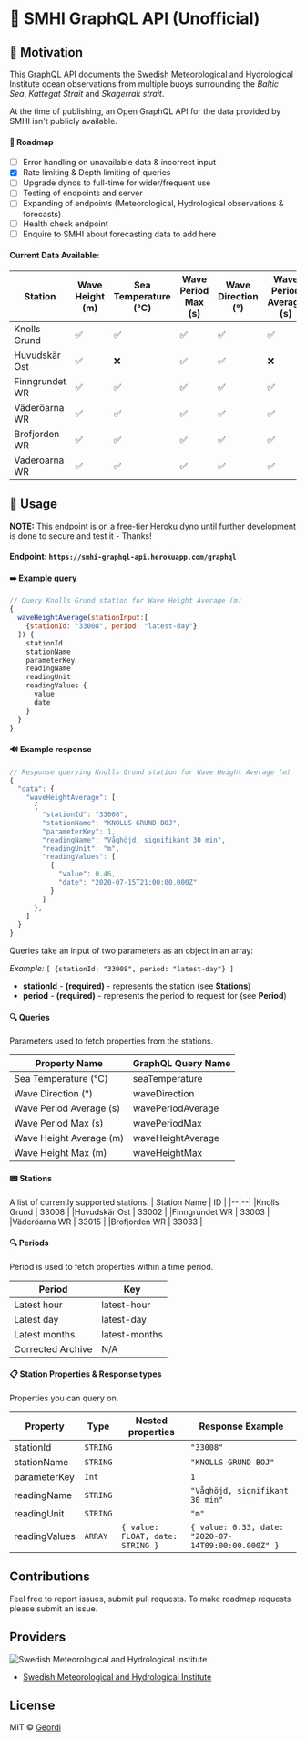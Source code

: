 # 🌊 SMHI GraphQL API (Unofficial)

## 🙌 Motivation

This GraphQL API documents the Swedish Meteorological and Hydrological Institute ocean observations from multiple buoys surrounding the _Baltic Sea_, _Kattegat Strait_ and _Skagerrak strait_.

At the time of publishing, an Open GraphQL API for the data provided by SMHI isn't publicly available.

#### 🚧 Roadmap

- [ ] Error handling on unavailable data & incorrect input
- [x] Rate limiting & Depth limiting of queries
- [ ] Upgrade dynos to full-time for wider/frequent use
- [ ] Testing of endpoints and server
- [ ] Expanding of endpoints (Meteorological, Hydrological observations & forecasts)
- [ ] Health check endpoint
- [ ] Enquire to SMHI about forecasting data to add here

#### Current Data Available:

| Station        | Wave Height (m) | Sea Temperature (°C) | Wave Period Max (s) | Wave Direction (°) | Wave Period Average (s) | Wave Height Max (m) |
| -------------- | --------------- | -------------------- | ------------------- | ------------------ | ----------------------- | ------------------- |
| Knolls Grund   | ✅              | ✅                   | ✅                  | ✅                 | ✅                      | ✅                  |
| Huvudskär Ost  | ✅              | ❌                   | ✅                  | ✅                 | ❌                      | ✅                  |
| Finngrundet WR | ✅              | ✅                   | ✅                  | ✅                 | ✅                      | ✅                  |
| Väderöarna WR  | ✅              | ✅                   | ✅                  | ✅                 | ✅                      | ✅                  |
| Brofjorden WR  | ✅          |  ✅                  |  ✅                 |  ✅                |   ✅                    |   ✅                |
| Vaderoarna WR  |    ✅           |     ✅               |    ✅               |     ✅             |      ✅                 |    ✅               |

## 🔧 Usage

**NOTE:** This endpoint is on a free-tier Heroku dyno until further development is done to secure and test it - Thanks!

#### Endpoint: `https://smhi-graphql-api.herokuapp.com/graphql`

#### ➡️ Example query

```javascript
// Query Knolls Grund station for Wave Height Average (m)
{
  waveHeightAverage(stationInput:[
    {stationId: "33008", period: "latest-day"}
  ]) {
    stationId
    stationName
    parameterKey
    readingName
    readingUnit
    readingValues {
      value
      date
    }
  }
}
```

#### 🔊 Example response

```javascript
// Response querying Knolls Grund station for Wave Height Average (m)
{
  "data": {
    "waveHeightAverage": [
      {
        "stationId": "33008",
        "stationName": "KNOLLS GRUND BOJ",
        "parameterKey": 1,
        "readingName": "Våghöjd, signifikant 30 min",
        "readingUnit": "m",
        "readingValues": [
          {
            "value": 0.46,
            "date": "2020-07-15T21:00:00.000Z"
          }
        ]
      },
    ]
  }
}
```

Queries take an input of two parameters as an object in an array:

_Example:_ `[ {stationId: "33008", period: "latest-day"} ]`

- **stationId** - **(required)** - represents the station (see **Stations**)
- **period** - **(required)** - represents the period to request for (see **Period**)

#### 🔍 Queries

Parameters used to fetch properties from the stations.

| Property Name              | GraphQL Query Name |
| ----------------------- | ------------------ |
| Sea Temperature (°C)    | seaTemperature     |
| Wave Direction (°)      | waveDirection      |
| Wave Period Average (s) | wavePeriodAverage  |
| Wave Period Max (s)     | wavePeriodMax      |
| Wave Height Average (m) | waveHeightAverage  |
| Wave Height Max (m)     | waveHeightMax      |

#### 📟 Stations

A list of currently supported stations.
| Station Name | ID |
|--|--|
|Knolls Grund | 33008 |
|Huvudskär Ost | 33002 |
|Finngrundet WR | 33003 |
|Väderöarna WR | 33015 |
|Brofjorden WR | 33033 |

#### 🔍 Periods

Period is used to fetch properties within a time period.

| Period            | Key           |
| ----------------- | ------------- |
| Latest hour       | latest-hour   |
| Latest day        | latest-day    |
| Latest months     | latest-months |
| Corrected Archive | N/A           |

#### 📋 Station Properties & Response types

Properties you can query on.

| Property      | Type     | Nested properties                | Response Example                                    |
| ------------- | -------- | -------------------------------- | --------------------------------------------------- |
| stationId     | `STRING` |                                  | `"33008"`                                           |
| stationName   | `STRING` |                                  | `"KNOLLS GRUND BOJ"`                                |
| parameterKey  | `Int`    |                                  | `1`                                                 |
| readingName   | `STRING` |                                  | `"Våghöjd, signifikant 30 min"`                     |
| readingUnit   | `STRING` |                                  | `"m"`                                               |
| readingValues | `ARRAY`  | `{ value: FLOAT, date: STRING }` | `{ value: 0.33, date: "2020-07-14T09:00:00.000Z" }` |

## Contributions

Feel free to report issues, submit pull requests. To make roadmap requests please submit an issue.

## Providers

![[Swedish Meteorological and Hydrological Institute](https://opendata.smhi.se/)](https://upload.wikimedia.org/wikipedia/commons/8/85/SMHI_Logo.svg)

- [Swedish Meteorological and Hydrological Institute](https://opendata.smhi.se/)

## License

MIT © [Geordi](https://twitter.com/geordidearns)
